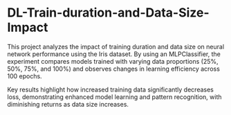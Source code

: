 # DL-Train-duration-and-Data-Size-Impact

This project analyzes the impact of training duration and data size on neural network performance using the Iris dataset. By using an MLPClassifier, the experiment compares models trained with varying data proportions (25%, 50%, 75%, and 100%) and observes changes in learning efficiency across 100 epochs. 

Key results highlight how increased training data significantly decreases loss, demonstrating enhanced model learning and pattern recognition, with diminishing returns as data size increases.
